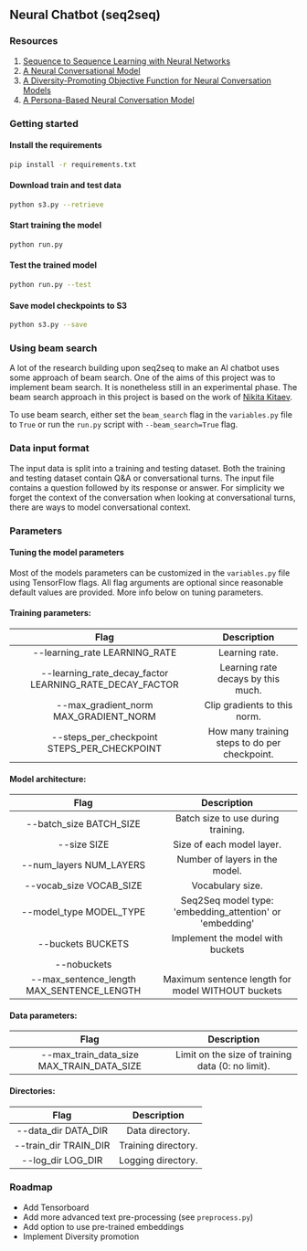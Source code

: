 ## Neural Chatbot (seq2seq)

### Resources

1. [Sequence to Sequence Learning with Neural Networks](https://arxiv.org/pdf/1409.3215.pdf)
2. [A Neural Conversational Model](https://arxiv.org/pdf/1506.05869.pdf)
3. [A Diversity-Promoting Objective Function for Neural Conversation Models](https://arxiv.org/pdf/1510.03055.pdf)
4. [A Persona-Based Neural Conversation Model](https://arxiv.org/pdf/1603.06155.pdf)

### Getting started

#### Install the requirements
```bash
pip install -r requirements.txt
```

#### Download train and test data
```bash
python s3.py --retrieve
```

#### Start training the model
```bash
python run.py
```

#### Test the trained model
```bash
python run.py --test

```

#### Save model checkpoints to S3
```bash
python s3.py --save
```

### Using beam search

A lot of the research building upon seq2seq to make an AI chatbot uses some approach of beam search. One of the aims of this project was to implement beam search. It is nonetheless still in an experimental phase.
The beam search approach in this project is based on the work of [Nikita Kitaev](https://gist.github.com/nikitakit/6ab61a73b86c50ad88d409bac3c3d09f).

To use beam search, either set the `beam_search` flag in the `variables.py` file to `True` or run the `run.py` script with `--beam_search=True` flag.

### Data input format

The input data is split into a training and testing dataset. Both the training and testing dataset contain Q&A or conversational turns.
The input file contains a question followed by its response or answer. For simplicity we forget the context of the conversation when looking
at conversational turns, there are ways to model conversational context.


### Parameters

#### Tuning the model parameters

Most of the models parameters can be customized in the `variables.py` file using TensorFlow flags.
All flag arguments are optional since reasonable default values are provided. More info below on tuning parameters.

#### Training parameters:

|Flag|Description|
|:---:|:---:|
|--learning_rate LEARNING_RATE                          |Learning rate.                         |
|--learning_rate_decay_factor LEARNING_RATE_DECAY_FACTOR|Learning rate decays by this much.     |
|--max_gradient_norm MAX_GRADIENT_NORM                  |Clip gradients to this norm.           |
|--steps_per_checkpoint STEPS_PER_CHECKPOINT      |How many training steps to do per checkpoint.|

#### Model architecture:

|Flag|Description|
|:---:|:---:|
|--batch_size BATCH_SIZE                                |Batch size to use during training.     |
|--size SIZE                                            |Size of each model layer.              |
|--num_layers NUM_LAYERS                                |Number of layers in the model.         |
|--vocab_size VOCAB_SIZE                                |Vocabulary size.                       |
|--model_type MODEL_TYPE               |Seq2Seq model type: 'embedding_attention' or 'embedding'|
|--buckets BUCKETS                                      |Implement the model with buckets       |
|--nobuckets                                            |
|--max_sentence_length  MAX_SENTENCE_LENGTH   |Maximum sentence length for model WITHOUT buckets|

#### Data parameters:

|Flag|Description|
|:---:|:---:|
|--max_train_data_size MAX_TRAIN_DATA_SIZE    |Limit on the size of training data (0: no limit).|
  
#### Directories:

|Flag|Description|
|:---:|:---:|
|--data_dir DATA_DIR                                    |Data directory.                        |
|--train_dir TRAIN_DIR                                  |Training directory.                    |
|--log_dir LOG_DIR                                      |Logging directory.                     |

### Roadmap
- Add Tensorboard 
- Add more advanced text pre-processing (see `preprocess.py`)
- Add option to use pre-trained embeddings
- Implement Diversity promotion
